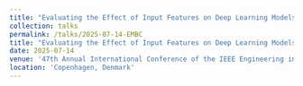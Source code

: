 ```yaml
---
title: "Evaluating the Effect of Input Features on Deep Learning Models for Blood Glucose Forecasting"
collection: talks
permalink: /talks/2025-07-14-EMBC
title: "Evaluating the Effect of Input Features on Deep Learning Models for Blood Glucose Forecasting"
date: 2025-07-14
venue: '47th Annual International Conference of the IEEE Engineering in Medicine and Biology Society – EMBC'
location: 'Copenhagen, Denmark'
---
```

